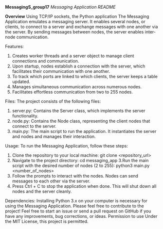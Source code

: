 **MessagingS_group17**
*Messaging Application README*

**Overview**
Using TCP/IP sockets, the Python application The Messaging Application emulates a messaging server. It enables several nodes, or clients, to connect to a server and exchange messages with one another via the server. By sending messages between nodes, the server enables inter-node communication.

Features:
1. Creates worker threads and a server object to manage client connections and communication.
2. Upon startup, nodes establish a connection with the server, which facilitates their communication with one another.
3. To track which ports are linked to which clients, the server keeps a table updated.
4. Manages simultaneous communication across numerous nodes.
5. Facilitates effortless communication from two to 255 nodes.


Files:
The project consists of the following files:
1. server.py: Contains the Server class, which implements the server functionality.
2. node.py: Contains the Node class, representing the client nodes that connect to the server.
3. main.py: The main script to run the application. It instantiates the server and nodes and manages their interaction.

Usage:
To run the Messaging Application, follow these steps:
1. Clone the repository to your local machine:
    git clone <repository_url>
2. Navigate to the project directory:
    cd messaging_app
3.Run the main script with the desired number of nodes (2 to 255):
    python3 main.py <number_of_nodes>
4. Follow the prompts to interact with the nodes. Nodes can send messages to each other via the server.
5. Press Ctrl + C to stop the application when done. This will shut down all nodes and the server cleanly.
   
Dependencies:
Installing Python 3.x on your computer is necessary for using the Messaging Application. Please feel free to contribute to the project! Feel free to start an issue or send a pull request on GitHub if you have any improvements, bug corrections, or ideas. Permission to use Under the MIT License, this project is permitted.

